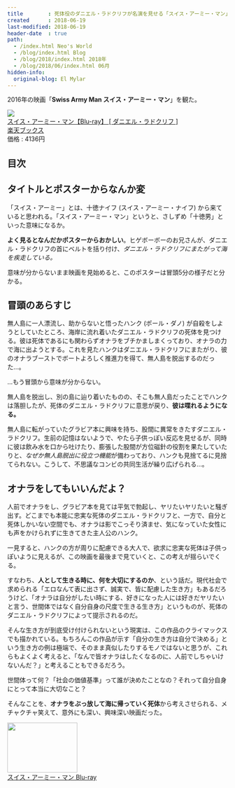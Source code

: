 ```yaml
---
title        : 死体役のダニエル・ラドクリフが名演を見せる「スイス・アーミー・マン」を観た
created      : 2018-06-19
last-modified: 2018-06-19
header-date  : true
path:
  - /index.html Neo's World
  - /blog/index.html Blog
  - /blog/2018/index.html 2018年
  - /blog/2018/06/index.html 06月
hidden-info:
  original-blog: El Mylar
---
```


2016年の映画「**Swiss Army Man スイス・アーミー・マン**」を観た。

<div class="ad-rakuten">
  <div class="ad-rakuten-image">
    <a href="https://hb.afl.rakuten.co.jp/hgc/g00q0722.waxyc9ff.g00q0722.waxyd017/?pc=https%3A%2F%2Fitem.rakuten.co.jp%2Fbook%2F15289074%2F&amp;m=http%3A%2F%2Fm.rakuten.co.jp%2Fbook%2Fi%2F18938524%2F">
      <img src="https://thumbnail.image.rakuten.co.jp/@0_mall/book/cabinet/6616/4988013086616.jpg?_ex=128x128">
    </a>
  </div>
  <div class="ad-rakuten-info">
    <div class="ad-rakuten-title">
      <a href="https://hb.afl.rakuten.co.jp/hgc/g00q0722.waxyc9ff.g00q0722.waxyd017/?pc=https%3A%2F%2Fitem.rakuten.co.jp%2Fbook%2F15289074%2F&amp;m=http%3A%2F%2Fm.rakuten.co.jp%2Fbook%2Fi%2F18938524%2F">スイス・アーミー・マン【Blu-ray】 [ ダニエル・ラドクリフ ]</a>
    </div>
    <div class="ad-rakuten-shop">
      <a href="https://hb.afl.rakuten.co.jp/hgc/g00q0722.waxyc9ff.g00q0722.waxyd017/?pc=https%3A%2F%2Fwww.rakuten.co.jp%2Fbook%2F&amp;m=http%3A%2F%2Fm.rakuten.co.jp%2Fbook%2F">楽天ブックス</a>
    </div>
    <div class="ad-rakuten-price">価格 : 4136円</div>
  </div>
</div>

## 目次

## タイトルとポスターからなんか変

「スイス・アーミー」とは、十徳ナイフ (スイス・アーミー・ナイフ) から来ていると思われる。「スイス・アーミー・マン」というと、さしずめ「十徳男」といった意味になるか。

**よく見るとなんだかポスターからおかしい**。ヒゲボーボーのお兄さんが、ダニエル・ラドクリフの首にベルトを括り付け、*ダニエル・ラドクリフにまたがって海を疾走している。*

意味が分からないまま映画を見始めると、このポスターは冒頭5分の様子だと分かる。

## 冒頭のあらすじ

無人島に一人漂流し、助からないと悟ったハンク (ポール・ダノ) が自殺をしようとしていたところ、海岸に流れ着いたダニエル・ラドクリフの死体を見つける。彼は死体であるにも関わらずオナラをブチかましまくっており、オナラの力で海に出ようとする。これを見たハンクはダニエル・ラドクリフにまたがり、彼のオナラブーストでボートよろしく推進力を得て、無人島を脱出するのだった…。

…もう冒頭から意味が分からない。

無人島を脱出し、別の島に辿り着いたものの、そこも無人島だったことでハンクは落胆したが、死体のダニエル・ラドクリフに意思が戻り、**彼は喋れるようになる。**

無人島に転がっていたグラビア本に興味を持ち、股間に異常をきたすダニエル・ラドクリフ。生前の記憶はないようで、やたら子供っぽい反応を見せるが、同時に彼は飲み水を口から吐けたり、膨張した股間が方位磁針の役割を果たしていたりと、*なぜか無人島脱出に役立つ機能*が備わっており、ハンクも見捨てるに見捨てられない。こうして、不思議なコンビの共同生活が繰り広げられる…。

## オナラをしてもいいんだよ？

人前でオナラをし、グラビア本を見ては平気で勃起し、ヤリたいヤリたいと騒ぎ出す。どこまでも本能に忠実な死体のダニエル・ラドクリフと、一方で、自分と死体しかいない空間でも、オナラは影でこっそり済ませ、気になっていた女性にも声をかけられずに生きてきた主人公のハンク。

一見すると、ハンクの方が周りに配慮できる大人で、欲求に忠実な死体は子供っぽいように見えるが、この映画を最後まで見ていくと、この考えが揺らいでくる。

すなわち、**人として生きる時に、何を大切にするのか**、という話だ。現代社会で求められる「エロなんて表に出さず、誠実で、皆に配慮した生き方」もあるだろうけど、「オナラは自分がしたい時にする、好きになった人には好きだヤリたいと言う、世間体ではなく自分自身の尺度で生きる生き方」というものが、死体のダニエル・ラドクリフによって提示されるのだ。

そんな生き方が到底受け付けられないという現実は、この作品のクライマックスでも描かれている。もちろんこの作品が示す「自分の生き方は自分で決める」という生き方の例は極端で、そのまま真似したりするモノではないと思うが、これらもよくよく考えると、「なんで皆オナラはしたくなるのに、人前でしちゃいけないんだ？」と考えることもできるだろう。

世間体って何？「社会の価値基準」って誰が決めたことなの？それって自分自身にとって本当に大切なこと？

そんなことを、**オナラをぶっ放して海に帰っていく死体**から考えさせられる、メチャクチャ笑えて、意外にも深い、興味深い映画だった。

<div class="ad-amazon">
  <div class="ad-amazon-image">
    <a href="https://www.amazon.co.jp/dp/B078GYFKZN?tag=neos21-22&amp;linkCode=osi&amp;th=1&amp;psc=1">
      <img src="https://m.media-amazon.com/images/I/51oVF2J9GYL._SL160_.jpg" width="160" height="114">
    </a>
  </div>
  <div class="ad-amazon-info">
    <div class="ad-amazon-title">
      <a href="https://www.amazon.co.jp/dp/B078GYFKZN?tag=neos21-22&amp;linkCode=osi&amp;th=1&amp;psc=1">スイス・アーミー・マン Blu-ray</a>
    </div>
  </div>
</div>
